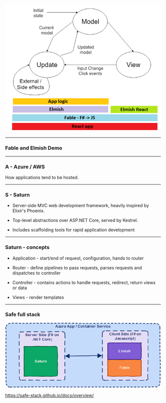 
![FableElmish](full-stack-development/assets/img/mvuFable.png)

---

### Fable and Elmish Demo 

---

### A - Azure / AWS 

How applications tend to be hosted.

---

### S - Saturn

- Server-side MVC web development framework, heavily inspired by Elixir's Phoenix.

- Top-level abstractions over ASP.NET Core, served by Kestrel.

- Includes scaffolding tools for rapid application development

---

### Saturn - concepts

- Application - start/end of request, configuration, hands to router

- Router - define pipelines to pass requests, parses requests and dispatches to controller

- Controller - contains actions to handle requests, redirect, return views or data

- Views - render templates

---

### Safe full stack

![FullStack](full-stack-development/assets/img/safeFullStack.png)

https://safe-stack.github.io/docs/overview/
